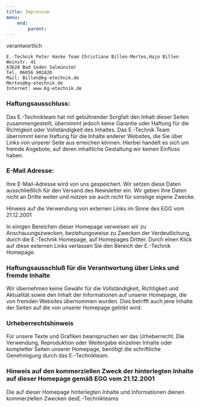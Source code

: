 ```yaml
---
title: Impressum
menu:
    end:
        parent:
---
```


verantwortlich

    E.-Technik Peter Hanke Team Christiane Billen-Mertes,Hajo Billen
    Weinstr. 41
    63628 Bad Soden Salmünster
    Tel. 06056 901820
    Mail: Billen@kg-etechnik.de
    Mertes@kg-etechnik.de
    Internet: www.Kg-etechnik.de

### Haftungsausschluss:
Das E.-Technikteam hat mit gebührender Sorgfalt den Inhalt dieser Seiten zusammengestellt, übernimmt jedoch keine Garantie oder Haftung für die Richtigkeit oder Vollständigkeit des Inhaltes. Das E.-Technik Team übernimmt keine Haftung für die Inhalte anderer Websites, die Sie über Links von unserer Seite aus erreichen können. Hierbei handelt es sich um fremde Angebote, auf deren inhaltliche Gestaltung wir keinen Einfluss haben.

### E-Mail Adresse:
Ihre E-Mail-Adresse wird von uns gespeichert. Wir setzen diese Daten ausschließlich für den Versand des Newsletter ein. Wir geben Ihre Daten nicht an Dritte weiter und nutzen sie auch nicht für sonstige eigene Zwecke.

Hinweis auf die Verwendung von externen Links im Sinne des EGG vom 21.12.2001

In einigen Bereichen dieser Homepage verweisen wir zu Anschauungszwecken, beziehungsweise zu Zwecken der Verdeutlichung, durch die E.-Technik Homepage, auf Homepages Dritter. Durch einen Klick auf diese externen Links verlassen Sie den Bereich der E.-Technik Homepage.

### Haftungsausschluß für die Verantwortung über Links und fremde Inhalte

Wir übernehmen keine Gewähr für die Vollständigkeit, Richtigkeit und Aktualität sowie den Inhalt der Informationen auf unserer Homepage, die von fremden Websites übernommen wurden. Dies betrifft auch jene Inhalte der Seiten auf die von unserer Homepage gelinkt wird.

### Urheberrechtshinweis

Für unsere Texte und Grafiken beanspruchen wir das Urheberrecht. Die Verwendung, Reproduktion oder Weitergabe einzelner Inhalte oder kompletter Seiten unserer Homepage, benötigt die schriftliche Genehmigung durch das E.-Technikteam.

### Hinweis auf den kommerziellen Zweck der hinterlegten Inhalte auf dieser Homepage gemäß EGG vom 21.12.2001

Die auf dieser Homepage hinterlegten Inhalte und Informationen dienen kommerziellen Zwecken desE.-Technikteams
